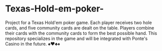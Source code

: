 # Texas-Hold-em-poker-
Project for a Texas Hold'em poker game. Each player receives two hole cards, and five community cards are dealt on the table. Players combine their cards with the community cards to form the best possible hand. This repository specializes in the game and will be integrated with Ponte's Casino in the future. ♠️♥️♣️♦️
